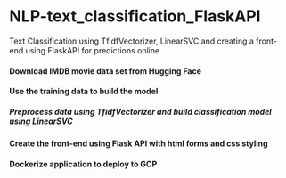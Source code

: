 # NLP-text_classification_FlaskAPI
Text Classification using TfidfVectorizer, LinearSVC and creating a front-end using FlaskAPI for predictions online

#### Download IMDB movie data set from Hugging Face
#### Use the training data to build the model
##### Preprocess data using TfidfVectorizer and build classification model using LinearSVC
#### Create the front-end using Flask API with html forms and css styling
#### Dockerize application to deploy to GCP

